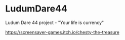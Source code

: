 # LudumDare44
Ludum Dare 44 project - "Your life is currency"

https://screensaver-games.itch.io/chesty-the-treasure
